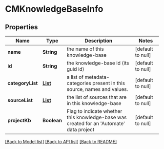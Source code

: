 # CMKnowledgeBaseInfo
## Properties

| Name | Type | Description | Notes |
|------------ | ------------- | ------------- | -------------|
| **name** | **String** | the name of this knowledge-base | [default to null] |
| **id** | **String** | the knowledge-base id (its guid id) | [default to null] |
| **categoryList** | [**List**](SearchCategory.md) | a list of metadata-categories present in this source, names and values. | [default to null] |
| **sourceList** | [**List**](CMSourceBaseInfo.md) | the list of sources that are in this knowledge-base | [default to null] |
| **projectKb** | **Boolean** | Flag to indicate whether this knowledge-base was created for an &#39;Automate&#39; data project | [default to null] |

[[Back to Model list]](../README.md#documentation-for-models) [[Back to API list]](../README.md#documentation-for-api-endpoints) [[Back to README]](../README.md)

